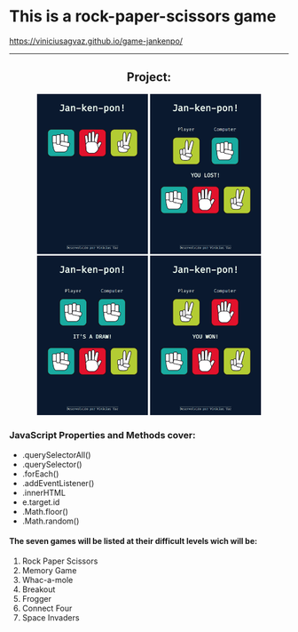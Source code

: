 <h1>This is a rock-paper-scissors game</h1>

<a>https://viniciusagvaz.github.io/game-jankenpo/</a>

<hr>
<h2 align="center"> Project: </h2>
<div align="center">
   <img width="200px" src="./assets/4.png" alt="">
   <img width="200px" src="./assets/1.png" alt="">
   <img width="200px" src="./assets/2.png" alt="">
   <img width="200px" src="./assets/3.png" alt="">
</div>
<div>
<h3>JavaScript Properties and Methods cover:</h3>
<ul>
  <li>.querySelectorAll()
  <li>.querySelector()
  <li>.forEach()
  <li>.addEventListener()
  <li>.innerHTML
  <li>e.target.id
  <li>.Math.floor()
  <li>.Math.random()
</ul>
</div>
<h4>The seven games will be listed at their difficult levels wich will be:</h4>
<ol>
  <li>Rock Paper Scissors
  <li>Memory Game
  <li>Whac-a-mole
  <li>Breakout
  <li>Frogger
  <li>Connect Four
  <li>Space Invaders
</ol>
